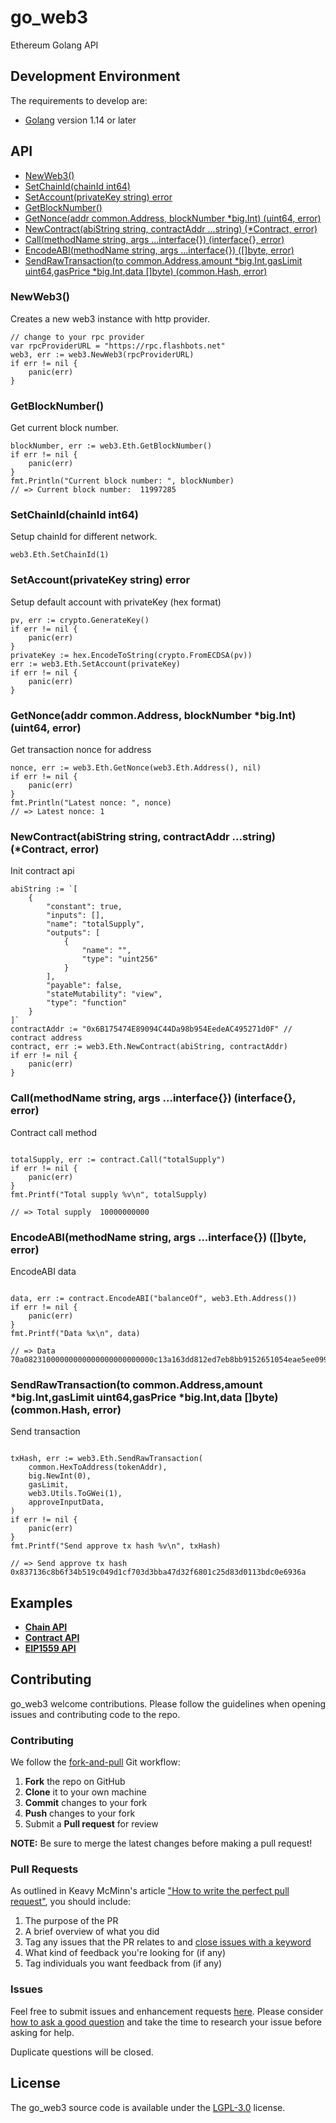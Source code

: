 <h1 >go_web3</h1>

Ethereum Golang API

## Development Environment
The requirements to develop are:

- [Golang](https://golang.org/doc/install) version 1.14 or later



## API

- [NewWeb3()](#NewWeb3)
- [SetChainId(chainId int64)](#setchainidchainid-int64)
- [SetAccount(privateKey string) error](#setaccountprivatekey-string-error)
- [GetBlockNumber()](#GetBlockNumber)
- [GetNonce(addr common.Address, blockNumber *big.Int) (uint64, error)](#getnonceaddr-commonaddress-blocknumber-bigint-uint64-error)
- [NewContract(abiString string, contractAddr ...string) (*Contract, error)](#newcontractabistring-string-contractaddr-string-contract-error)
- [Call(methodName string, args ...interface{}) (interface{}, error)](#callmethodname-string-args-interface-interface-error)
- [EncodeABI(methodName string, args ...interface{}) ([]byte, error)](#encodeabimethodname-string-args-interface-byte-error)
- [SendRawTransaction(to common.Address,amount *big.Int,gasLimit uint64,gasPrice *big.Int,data []byte) (common.Hash, error) ](#sendrawtransactionto-commonaddressamount-bigintgaslimit-uint64gasprice-bigintdata-byte-commonhash-error)

### NewWeb3()

Creates a new web3 instance with http provider.

```golang
// change to your rpc provider
var rpcProviderURL = "https://rpc.flashbots.net"
web3, err := web3.NewWeb3(rpcProviderURL)
if err != nil {
    panic(err)
}
```


### GetBlockNumber()

Get current block number.

```golang
blockNumber, err := web3.Eth.GetBlockNumber()
if err != nil {
    panic(err)
}
fmt.Println("Current block number: ", blockNumber)
// => Current block number:  11997285
```


### SetChainId(chainId int64)

Setup chainId for different network.

```golang
web3.Eth.SetChainId(1)
```


### SetAccount(privateKey string) error

Setup default account with privateKey (hex format)

```golang
pv, err := crypto.GenerateKey()
if err != nil {
    panic(err)
}
privateKey := hex.EncodeToString(crypto.FromECDSA(pv))
err := web3.Eth.SetAccount(privateKey)
if err != nil {
    panic(err)
}
```


### GetNonce(addr common.Address, blockNumber *big.Int) (uint64, error)

Get transaction nonce for address

```golang
nonce, err := web3.Eth.GetNonce(web3.Eth.Address(), nil)
if err != nil {
    panic(err)
}
fmt.Println("Latest nonce: ", nonce)
// => Latest nonce: 1 
```

### NewContract(abiString string, contractAddr ...string) (*Contract, error)

Init contract api

```golang
abiString := `[
	{
		"constant": true,
		"inputs": [],
		"name": "totalSupply",
		"outputs": [
			{
				"name": "",
				"type": "uint256"
			}
		],
		"payable": false,
		"stateMutability": "view",
		"type": "function"
	}
]`
contractAddr := "0x6B175474E89094C44Da98b954EedeAC495271d0F" // contract address
contract, err := web3.Eth.NewContract(abiString, contractAddr)
if err != nil {
    panic(err)
}
```

### Call(methodName string, args ...interface{}) (interface{}, error)

Contract call method

```golang

totalSupply, err := contract.Call("totalSupply")
if err != nil {
    panic(err)
}
fmt.Printf("Total supply %v\n", totalSupply)

// => Total supply  10000000000
```

### EncodeABI(methodName string, args ...interface{}) ([]byte, error)

EncodeABI data

```golang

data, err := contract.EncodeABI("balanceOf", web3.Eth.Address())
if err != nil {
    panic(err)
}
fmt.Printf("Data %x\n", data)

// => Data 70a08231000000000000000000000000c13a163dd812ed7eb8bb9152651054eae5ee0999 
```

### SendRawTransaction(to common.Address,amount *big.Int,gasLimit uint64,gasPrice *big.Int,data []byte) (common.Hash, error) 

Send transaction

```golang

txHash, err := web3.Eth.SendRawTransaction(
    common.HexToAddress(tokenAddr),
    big.NewInt(0),
    gasLimit,
    web3.Utils.ToGWei(1),
    approveInputData,
)
if err != nil {
    panic(err)
}
fmt.Printf("Send approve tx hash %v\n", txHash)

// => Send approve tx hash  0x837136c8b6f34b519c049d1cf703d3bba47d32f6801c25d83d0113bdc0e6936a 
```

## Examples

- **[Chain API](./examples/chain/chain.go)**
- **[Contract API](./examples/contract/erc20.go)**
- **[EIP1559 API](./examples/eip1559/main.go)**

## Contributing

go_web3 welcome contributions. Please follow the guidelines when opening issues and contributing code to the repo.

### Contributing

We follow the [fork-and-pull](https://help.github.com/en/articles/about-collaborative-development-models) Git workflow:

 1. **Fork** the repo on GitHub
 2. **Clone** it to your own machine
 3. **Commit** changes to your fork
 4. **Push** changes to your fork
 5. Submit a **Pull request** for review

**NOTE:** Be sure to merge the latest changes before making a pull request!

### Pull Requests

As outlined in Keavy McMinn's article ["How to write the perfect pull request"](https://github.blog/2015-01-21-how-to-write-the-perfect-pull-request/), you should include:

  1. The purpose of the PR
  2. A brief overview of what you did
  3. Tag any issues that the PR relates to and [close issues with a keyword](https://help.github.com/en/articles/closing-issues-using-keywords)
  4. What kind of feedback you're looking for (if any)
  5. Tag individuals you want feedback from (if any)

### Issues

Feel free to submit issues and enhancement requests [here](https://github.com/dashiqiao/go_web3/issues/new). Please consider [how to ask a good question](https://stackoverflow.com/help/how-to-ask) and take the time to research your issue before asking for help.

Duplicate questions will be closed.

## License

The go_web3 source code is available under the [LGPL-3.0](LICENSE) license.